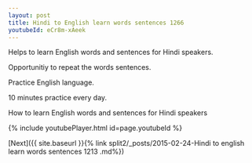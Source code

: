 ```yaml
---
layout: post
title: Hindi to English learn words sentences 1266 
youtubeId: eCr8m-xAeek
---
```

 
 
Helps to learn English words and sentences for Hindi speakers.

Opportunitiy to repeat the words sentences. 

Practice English language. 
 
10 minutes practice every day. 
 
How to learn English words and sentences for Hindi speakers 
 
{% include youtubePlayer.html id=page.youtubeId %}
 
 
[Next]({{ site.baseurl }}{% link  split2/_posts/2015-02-24-Hindi to english learn words sentences 1213 .md%})
 
